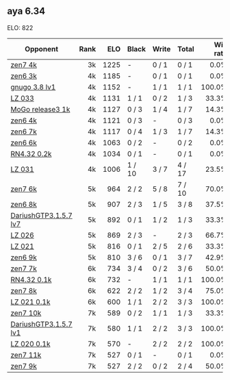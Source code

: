 ## aya 6.34 ##

ELO: 822

Opponent | Rank | ELO | Black | Write | Total | Win rate
---------|-----:|----:|-------|-------|-------|-------:
[zen7 4k](zen7%204k.md) | 3k | 1225 | - | 0 / 1 | 0 / 1 | 0.0%
[zen6 3k](zen6%203k.md) | 4k | 1185 | - | 0 / 1 | 0 / 1 | 0.0%
[gnugo 3.8 lv1](gnugo%203.8%20lv1.md) | 4k | 1152 | - | 1 / 1 | 1 / 1 | 100.0%
[LZ 033](LZ%20033.md) | 4k | 1131 | 1 / 1 | 0 / 2 | 1 / 3 | 33.3%
[MoGo release3 1k](MoGo%20release3%201k.md) | 4k | 1127 | 0 / 3 | 1 / 4 | 1 / 7 | 14.3%
[zen6 4k](zen6%204k.md) | 4k | 1121 | 0 / 3 | - | 0 / 3 | 0.0%
[zen6 7k](zen6%207k.md) | 4k | 1117 | 0 / 4 | 1 / 3 | 1 / 7 | 14.3%
[zen6 6k](zen6%206k.md) | 4k | 1063 | 0 / 2 | - | 0 / 2 | 0.0%
[RN4.32 0.2k](RN4.32%200.2k.md) | 4k | 1034 | 0 / 1 | - | 0 / 1 | 0.0%
[LZ 031](LZ%20031.md) | 4k | 1006 | 1 / 10 | 3 / 7 | 4 / 17 | 23.5%
[zen7 6k](zen7%206k.md) | 5k | 964 | 2 / 2 | 5 / 8 | 7 / 10 | 70.0%
[zen6 8k](zen6%208k.md) | 5k | 907 | 2 / 3 | 1 / 5 | 3 / 8 | 37.5%
[DariushGTP3.1.5.7 lv7](DariushGTP3.1.5.7%20lv7.md) | 5k | 892 | 0 / 1 | 1 / 2 | 1 / 3 | 33.3%
[LZ 026](LZ%20026.md) | 5k | 869 | 2 / 3 | - | 2 / 3 | 66.7%
[LZ 021](LZ%20021.md) | 5k | 816 | 0 / 1 | 2 / 5 | 2 / 6 | 33.3%
[zen6 9k](zen6%209k.md) | 5k | 810 | 3 / 6 | 0 / 1 | 3 / 7 | 42.9%
[zen7 7k](zen7%207k.md) | 6k | 734 | 3 / 4 | 0 / 2 | 3 / 6 | 50.0%
[RN4.32 0.1k](RN4.32%200.1k.md) | 6k | 732 | - | 1 / 1 | 1 / 1 | 100.0%
[zen7 8k](zen7%208k.md) | 6k | 622 | 2 / 2 | 1 / 2 | 3 / 4 | 75.0%
[LZ 021 0.1k](LZ%20021%200.1k.md) | 6k | 600 | 1 / 1 | 2 / 2 | 3 / 3 | 100.0%
[zen7 10k](zen7%2010k.md) | 7k | 589 | 0 / 2 | 1 / 1 | 1 / 3 | 33.3%
[DariushGTP3.1.5.7 lv1](DariushGTP3.1.5.7%20lv1.md) | 7k | 580 | 1 / 1 | 2 / 2 | 3 / 3 | 100.0%
[LZ 020 0.1k](LZ%20020%200.1k.md) | 7k | 570 | - | 2 / 2 | 2 / 2 | 100.0%
[zen7 11k](zen7%2011k.md) | 7k | 527 | 0 / 1 | - | 0 / 1 | 0.0%
[zen7 9k](zen7%209k.md) | 7k | 527 | 2 / 2 | 0 / 2 | 2 / 4 | 50.0%
